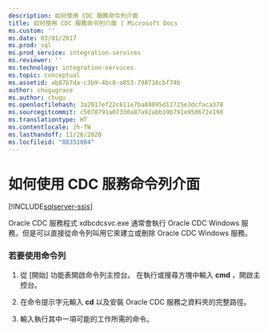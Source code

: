 ```yaml
---
description: 如何使用 CDC 服務命令列介面
title: 如何使用 CDC 服務命令列介面 | Microsoft Docs
ms.custom: ''
ms.date: 03/01/2017
ms.prod: sql
ms.prod_service: integration-services
ms.reviewer: ''
ms.technology: integration-services
ms.topic: conceptual
ms.assetid: ab87b7da-c3b9-4bc8-a853-798716cbf74b
author: chugugrace
ms.author: chugu
ms.openlocfilehash: 3a2017ef22c611e7ba84095d11725e3dcfaca378
ms.sourcegitcommit: c5078791a07330a87a92abb19b791e950672e198
ms.translationtype: HT
ms.contentlocale: zh-TW
ms.lasthandoff: 11/26/2020
ms.locfileid: "88351084"
---
```

# <a name="how-to-use-the-cdc-service-command-line-interface"></a>如何使用 CDC 服務命令列介面

[!INCLUDE[sqlserver-ssis](../../includes/applies-to-version/sqlserver-ssis.md)]


  Oracle CDC 服務程式 xdbcdcsvc.exe 通常會執行 Oracle CDC Windows 服務，但是可以直接從命令列叫用它來建立或刪除 Oracle CDC Windows 服務。  
  
### <a name="to-use-the-command-line"></a>若要使用命令列  
  
1.  從 [開始] 功能表開啟命令列主控台。 在執行或搜尋方塊中輸入 **cmd** ，開啟主控台。  
  
2.  在命令提示字元輸入 **cd** 以及安裝 Oracle CDC 服務之資料夾的完整路徑。  
  
3.  輸入執行其中一項可能的工作所需的命令。  
  
  
